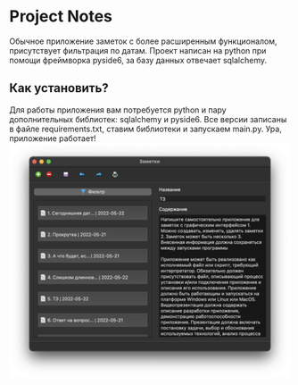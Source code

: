 # Project Notes
Обычное приложение заметок с более расширенным функционалом, присутствует фильтрация по датам. Проект написан на python при помощи фреймворка pyside6, за базу данных отвечает sqlalchemy.
## Как установить?
Для работы приложения вам потребуется python и пару дополнительных библиотек: sqlalchemy и pyside6. Все версии записаны в файле requirements.txt, ставим библиотеки и запускаем main.py. Ура, приложение работает!
![Иллюстрация к проекту](https://raw.githubusercontent.com/agent-yandex/Notes-project/main/setting/photo.png)
